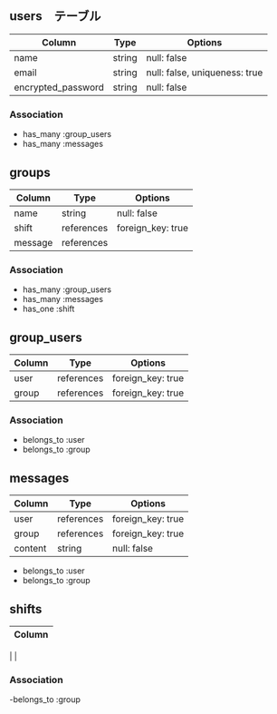 ## users　テーブル

| Column             | Type     | Options                       |
| ------------------ | -------- | ----------------------------- |
| name               | string   | null: false                   |
| email              | string   | null: false, uniqueness: true |
| encrypted_password | string   | null: false                   |

### Association

- has_many :group_users
- has_many :messages

## groups

| Column  | Type       | Options           |
| ------- | ---------- | ----------------- |
| name    | string     | null: false       |
| shift   | references | foreign_key: true |
| message | references |                   |

### Association

- has_many :group_users
- has_many :messages
- has_one  :shift

## group_users

| Column | Type       | Options           |
| ------ | ---------- | ----------------- |
| user   | references | foreign_key: true |
| group  | references | foreign_key: true |

### Association

- belongs_to :user
- belongs_to :group

## messages

| Column  | Type       | Options           |
| ------- | ---------- | ----------------- |
| user    | references | foreign_key: true |
| group   | references | foreign_key: true |
| content | string     | null: false       |

- belongs_to :user
- belongs_to :group

## shifts

| Column
| ------
|
|

### Association

-belongs_to :group